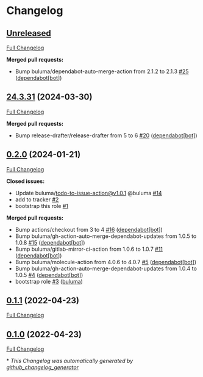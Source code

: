 # Changelog

## [Unreleased](https://github.com/buluma/ansible-role-openjdk/tree/HEAD)

[Full Changelog](https://github.com/buluma/ansible-role-openjdk/compare/24.3.31...HEAD)

**Merged pull requests:**

- Bump buluma/dependabot-auto-merge-action from 2.1.2 to 2.1.3 [\#25](https://github.com/buluma/ansible-role-openjdk/pull/25) ([dependabot[bot]](https://github.com/apps/dependabot))

## [24.3.31](https://github.com/buluma/ansible-role-openjdk/tree/24.3.31) (2024-03-30)

[Full Changelog](https://github.com/buluma/ansible-role-openjdk/compare/0.2.0...24.3.31)

**Merged pull requests:**

- Bump release-drafter/release-drafter from 5 to 6 [\#20](https://github.com/buluma/ansible-role-openjdk/pull/20) ([dependabot[bot]](https://github.com/apps/dependabot))

## [0.2.0](https://github.com/buluma/ansible-role-openjdk/tree/0.2.0) (2024-01-21)

[Full Changelog](https://github.com/buluma/ansible-role-openjdk/compare/0.1.1...0.2.0)

**Closed issues:**

- Update buluma/todo-to-issue-action@v1.0.1 @buluma [\#14](https://github.com/buluma/ansible-role-openjdk/issues/14)
- add to tracker [\#2](https://github.com/buluma/ansible-role-openjdk/issues/2)
- bootstrap this role [\#1](https://github.com/buluma/ansible-role-openjdk/issues/1)

**Merged pull requests:**

- Bump actions/checkout from 3 to 4 [\#16](https://github.com/buluma/ansible-role-openjdk/pull/16) ([dependabot[bot]](https://github.com/apps/dependabot))
- Bump buluma/gh-action-auto-merge-dependabot-updates from 1.0.5 to 1.0.8 [\#15](https://github.com/buluma/ansible-role-openjdk/pull/15) ([dependabot[bot]](https://github.com/apps/dependabot))
- Bump buluma/gitlab-mirror-ci-action from 1.0.6 to 1.0.7 [\#11](https://github.com/buluma/ansible-role-openjdk/pull/11) ([dependabot[bot]](https://github.com/apps/dependabot))
- Bump buluma/molecule-action from 4.0.6 to 4.0.7 [\#5](https://github.com/buluma/ansible-role-openjdk/pull/5) ([dependabot[bot]](https://github.com/apps/dependabot))
- Bump buluma/gh-action-auto-merge-dependabot-updates from 1.0.4 to 1.0.5 [\#4](https://github.com/buluma/ansible-role-openjdk/pull/4) ([dependabot[bot]](https://github.com/apps/dependabot))
- bootstrap role [\#3](https://github.com/buluma/ansible-role-openjdk/pull/3) ([buluma](https://github.com/buluma))

## [0.1.1](https://github.com/buluma/ansible-role-openjdk/tree/0.1.1) (2022-04-23)

[Full Changelog](https://github.com/buluma/ansible-role-openjdk/compare/0.1.0...0.1.1)

## [0.1.0](https://github.com/buluma/ansible-role-openjdk/tree/0.1.0) (2022-04-23)

[Full Changelog](https://github.com/buluma/ansible-role-openjdk/compare/b84732f73d0db8ede25b1842ab88c19dc654b23f...0.1.0)



\* *This Changelog was automatically generated by [github_changelog_generator](https://github.com/github-changelog-generator/github-changelog-generator)*
